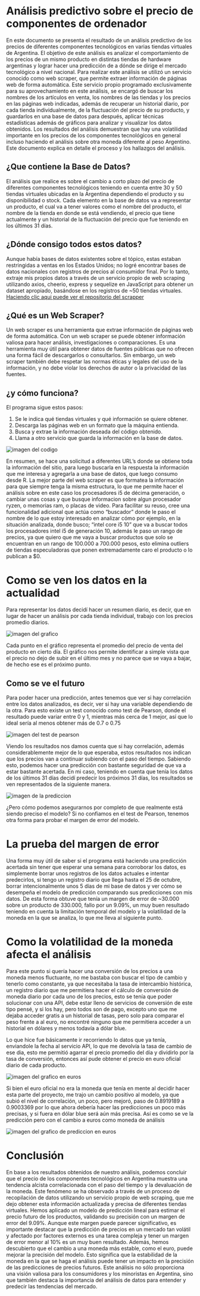 # Análisis predictivo sobre el precio de componentes de ordenador


En este documento se presenta el resultado de un análisis predictivo de
los precios de diferentes componentes tecnológicos en varias tiendas
virtuales de Argentina.
El objetivo de este análisis es analizar el comportamiento de los precios
de un mismo producto en distintas tiendas de hardware argentinas y
lograr hacer una predicción de a dónde se dirige el mercado tecnológico
a nivel nacional.
Para realizar este análisis se utilizó un servicio conocido como web
scraper, que permite extraer información de páginas web de forma
automática. Este servicio propio programado exclusivamente para su
aprovechamiento en este análisis, se encargó de buscar los nombres de
los artículos en venta, los nombres de las tiendas y los precios en las
páginas web indicadas, además de recuperar un historial diario, por
cada tienda individualmente, de la fluctuación del precio de su producto,
y guardarlos en una base de datos para después, aplicar técnicas
estadísticas además de gráficos para analizar y visualizar los datos
obtenidos.
Los resultados del análisis demuestran que hay una volatilidad
importante en los precios de los componentes tecnológicos en general
incluso haciendo el análisis sobre otra moneda diferente al peso
Argentino. Este documento explica en detalle el proceso y los hallazgos
del análisis.


## ¿Que contiene la Base de Datos?
El análisis que realice es sobre el cambio a corto plazo del precio de
diferentes componentes tecnológicos teniendo en cuenta entre 30 y 50
tiendas virtuales ubicadas en la Argentina dependiendo el producto y su
disponibilidad o stock. Cada elemento en la base de datos va a
representar un producto, el cual va a tener valores como el nombre del
producto, el nombre de la tienda en donde se está vendiendo, el precio
que tiene actualmente y un historial de la fluctuación del precio que fue
teniendo en los últimos 31 días.


## ¿Dónde consigo todos estos datos?
Aunque había bases de datos existentes sobre el tópico, estas estaban
restringidas a ventas en los Estados Unidos; no logré encontrar bases
de datos nacionales con registros de precios al consumidor final. Por lo
tanto, extraje mis propios datos a través de un servicio propio de web
scraping utilizando axios, cheerio, express y sequelize en JavaScript
para obtener un dataset apropiado, basándose en los registros de ~50
tiendas virtuales. [Haciendo clic aqui puede ver el repositorio del scrapper](https://github.com/valentinoarballo/WebScraperAxios)


## ¿Qué es un Web Scraper?
Un web scraper es una herramienta que extrae información de páginas
web de forma automática. Con un web scraper se puede obtener
información valiosa para hacer análisis, investigaciones o comparaciones.
Es una herramienta muy útil para obtener datos de fuentes públicas que no
ofrecen una forma fácil de descargarlos o consultarlos.
Sin embargo, un web scraper también debe respetar las normas éticas y
legales del uso de la información, y no debe violar los derechos de autor o
la privacidad de las fuentes.

## ¿y cómo funciona?
El programa sigue estos pasos:
1. Se le indica qué tiendas virtuales y qué información se quiere obtener.
2. Descarga las páginas web en un formato que la máquina entienda.
3. Busca y extrae la información deseada del código obtenido.
4. Llama a otro servicio que guarda la información en la base de datos.

![imagen del codigo]()

En resumen, se hace una solicitud a diferentes URL’s donde se obtiene
toda la información del sitio, para luego buscarla en la respuesta la
información que me interesa y agregarla a una base de datos, que luego
consumo desde R.
La mejor parte del web scraper es que formatea la información para que
siempre tenga la misma estructura, lo que me permite hacer el análisis
sobre en este caso los procesadores i5 de décima generación, o cambiar
unas cosas y que busque informacion sobre algun procesador ryzen, o
memorias ram, o placas de video.
Para facilitar su reuso, cree una funcionalidad adicional que actúa como
“buscador” donde le paso el nombre de lo que estoy interesado en analizar
cómo por ejemplo, en la situación analizada, donde busco; “intel core i5
10” que va a buscar todos los procesadores intel i5 de generación 10,
además le paso un rango de precios, ya que quiero que me vaya a buscar
productos que solo se encuentran en un rango de 100.000 a 700.000
pesos, esto elimina outliers de tiendas especuladoras que ponen
extremadamente caro el producto o lo publican a $0.


# Como se ven los datos en la actualidad
Para representar los datos decidí hacer un resumen diario, es decir, que
en lugar de hacer un análisis por cada tienda individual, trabajo con los
precios promedio diarios.

![imagen del grafico]()

Cada punto en el gráfico representa el promedio del precio de venta del
producto en cierto día.
El gráfico nos permite identificar a simple vista que el precio no dejo de
subir en el último mes y no parece que se vaya a bajar, de hecho ese es
el próximo punto.

## Como se ve el futuro
Para poder hacer una predicción, antes tenemos que ver si hay
correlación entre los datos analizados, es decir, ver si hay una variable
dependiendo de la otra.
Para esto existe un test conocido como test de Pearson, donde el
resultado puede variar entre 0 y 1, mientras más cerca de 1 mejor, así
que lo ideal sería al menos obtener más de 0.7 o 0.75

![imagen del test de pearson]()

Viendo los resultados nos damos cuenta que si hay correlación, además
considerablemente mejor de lo que esperaba, estos resultados nos
indican que los precios van a continuar subiendo con el paso del tiempo.
Sabiendo esto, podemos hacer una predicción con bastante seguridad
de que va a estar bastante acertada.
En mi caso, teniendo en cuenta que tenía los datos de los últimos 31
días decidí predecir los próximos 31 días, los resultados se ven
representados de la siguiente manera.

![imagen de la prediccion]()

¿Pero cómo podemos asegurarnos por completo de que realmente está
siendo preciso el modelo? Si no confiamos en el test de Pearson,
tenemos otra forma para probar el margen de error del modelo.


# La prueba del margen de error
Una forma muy útil de saber si el programa está haciendo una
predicción acertada sin tener que esperar una semana para corroborar
los datos, es simplemente borrar unos registros de los datos actuales e
intentar predecirlos, si tengo un registro diario que llega hasta el 25 de
octubre, borrar intencionalmente unos 5 días de mi base de datos y ver
cómo se desempeña el modelo de predicción comparando sus
predicciones con mis datos.
De esta forma obtuve que tenía un margen de error de ~30.000 sobre
un producto de 330.000, fallo por un 9.09%, un muy buen resultado
teniendo en cuenta la limitación temporal del modelo y la volatilidad de
la moneda en la que se analiza, lo que me lleva al siguiente punto.


# Como la volatilidad de la moneda afecta el análisis
Para este punto si quería hacer una conversión de los precios a una
moneda menos fluctuante, no me bastaba con buscar el tipo de cambio
y tenerlo como constante, ya que necesitaba la tasa de intercambio
histórica, un registro diario que me permitiera hacer el cálculo de
conversión de moneda diario por cada uno de los precios, esto se tenía
que poder solucionar con una API, debe estar lleno de servicios de
conversión de este tipo pensé, y si los hay, pero todos son de pago,
excepto uno que me dejaba acceder gratis a un historial de tasas, pero
solo para comparar el peso frente a al euro, no encontré ninguno que
me permitiera acceder a un historial en dólares y menos todavía a dólar
blue.

Lo que hice fue básicamente ir recorriendo lo datos que ya tenía,
enviandole la fecha al servicio API, lo que me devolvía la tasa de
cambio de ese dia, esto me permitió agarrar el precio promedio del día y
dividirlo por la tasa de conversión, entonces así pude obtener el precio
en euro oficial diario de cada producto.

![imagen del grafico en euros]()


Si bien el euro oficial no era la moneda que tenía en mente al decidir
hacer esta parte del proyecto, me trajo un cambio positivo al modelo, ya
que subió el nivel de correlación, un poco, pero mejoró, paso de
0.8919189 a 0.9003369 por lo que ahora debería hacer las predicciones
un poco más precisas, y si fuera en dólar blue será aún más precisa.
Así es como se ve la predicción pero con el cambio a euros como
moneda de análisis

![imagen del grafico de prediccion en euros]()


# Conclusión
En base a los resultados obtenidos de nuestro análisis, podemos
concluir que el precio de los componentes tecnológicos en Argentina
muestra una tendencia alcista correlacionada con el paso del tiempo y la
devaluación de la moneda. Este fenómeno se ha observado a través de
un proceso de recopilación de datos utilizando un servicio propio de web
scraping, que me dejo obtener esta información actualizada y precisa
de diferentes tiendas virtuales.
Hemos aplicado un modelo de predicción lineal para estimar el precio
futuro de los productos, validando su precisión con un margen de error
del 9.09%. Aunque este margen puede parecer significativo, es
importante destacar que la predicción de precios en un mercado tan
volátil y afectado por factores externos es una tarea compleja y tener un
margen de error menor al 10% es un muy buen resultado.
Además, hemos descubierto que el cambio a una moneda más estable,
como el euro, puede mejorar la precisión del modelo. Esto significa que
la estabilidad de la moneda en la que se haga el análisis puede tener un
impacto en la precisión de las predicciones de precios futuros.
Este análisis no sólo proporciona una visión valiosa para los
consumidores y los minoristas en Argentina, sino que también destaca
la importancia del análisis de datos para entender y predecir las
tendencias del mercado.

